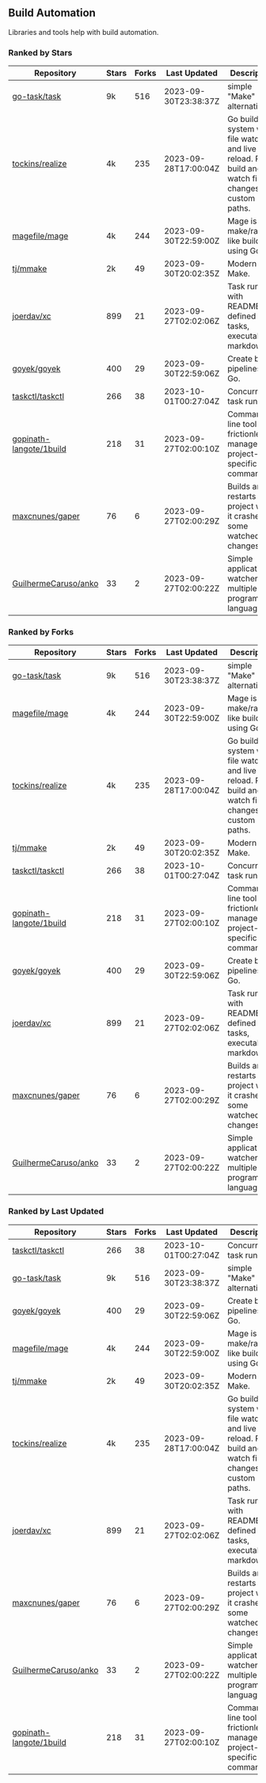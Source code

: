 ## Build Automation

Libraries and tools help with build automation.

### Ranked by Stars

| Repository | Stars | Forks | Last Updated | Description | 
|------------|-------|-------|--------------|-------------|
| [go-task/task](https://github.com/go-task/task) | 9k | 516 | 2023-09-30T23:38:37Z |  simple "Make" alternative. |
| [tockins/realize](https://github.com/tockins/realize) | 4k | 235 | 2023-09-28T17:00:04Z |  Go build a system with file watchers and live to reload. Run, build and watch file changes with custom paths. |
| [magefile/mage](https://github.com/magefile/mage) | 4k | 244 | 2023-09-30T22:59:00Z |  Mage is a make/rake-like build tool using Go. |
| [tj/mmake](https://github.com/tj/mmake) | 2k | 49 | 2023-09-30T20:02:35Z |  Modern Make. |
| [joerdav/xc](https://github.com/joerdav/xc) | 899 | 21 | 2023-09-27T02:02:06Z |  Task runner with README.md defined tasks, executable markdown. |
| [goyek/goyek](https://github.com/goyek/goyek) | 400 | 29 | 2023-09-30T22:59:06Z |  Create build pipelines in Go. |
| [taskctl/taskctl](https://github.com/taskctl/taskctl) | 266 | 38 | 2023-10-01T00:27:04Z |  Concurrent task runner. |
| [gopinath-langote/1build](https://github.com/gopinath-langote/1build) | 218 | 31 | 2023-09-27T02:00:10Z |  Command line tool to frictionlessly manage project-specific commands. |
| [maxcnunes/gaper](https://github.com/maxcnunes/gaper) | 76 | 6 | 2023-09-27T02:00:29Z |  Builds and restarts a Go project when it crashes or some watched file changes. |
| [GuilhermeCaruso/anko](https://github.com/GuilhermeCaruso/anko) | 33 | 2 | 2023-09-27T02:00:22Z |  Simple application watcher for multiple programming languages. |

### Ranked by Forks

| Repository | Stars | Forks | Last Updated | Description | 
|------------|-------|-------|--------------|-------------|
| [go-task/task](https://github.com/go-task/task) | 9k | 516 | 2023-09-30T23:38:37Z |  simple "Make" alternative. |
| [magefile/mage](https://github.com/magefile/mage) | 4k | 244 | 2023-09-30T22:59:00Z |  Mage is a make/rake-like build tool using Go. |
| [tockins/realize](https://github.com/tockins/realize) | 4k | 235 | 2023-09-28T17:00:04Z |  Go build a system with file watchers and live to reload. Run, build and watch file changes with custom paths. |
| [tj/mmake](https://github.com/tj/mmake) | 2k | 49 | 2023-09-30T20:02:35Z |  Modern Make. |
| [taskctl/taskctl](https://github.com/taskctl/taskctl) | 266 | 38 | 2023-10-01T00:27:04Z |  Concurrent task runner. |
| [gopinath-langote/1build](https://github.com/gopinath-langote/1build) | 218 | 31 | 2023-09-27T02:00:10Z |  Command line tool to frictionlessly manage project-specific commands. |
| [goyek/goyek](https://github.com/goyek/goyek) | 400 | 29 | 2023-09-30T22:59:06Z |  Create build pipelines in Go. |
| [joerdav/xc](https://github.com/joerdav/xc) | 899 | 21 | 2023-09-27T02:02:06Z |  Task runner with README.md defined tasks, executable markdown. |
| [maxcnunes/gaper](https://github.com/maxcnunes/gaper) | 76 | 6 | 2023-09-27T02:00:29Z |  Builds and restarts a Go project when it crashes or some watched file changes. |
| [GuilhermeCaruso/anko](https://github.com/GuilhermeCaruso/anko) | 33 | 2 | 2023-09-27T02:00:22Z |  Simple application watcher for multiple programming languages. |

### Ranked by Last Updated

| Repository | Stars | Forks | Last Updated | Description | 
|------------|-------|-------|--------------|-------------|
| [taskctl/taskctl](https://github.com/taskctl/taskctl) | 266 | 38 | 2023-10-01T00:27:04Z |  Concurrent task runner. |
| [go-task/task](https://github.com/go-task/task) | 9k | 516 | 2023-09-30T23:38:37Z |  simple "Make" alternative. |
| [goyek/goyek](https://github.com/goyek/goyek) | 400 | 29 | 2023-09-30T22:59:06Z |  Create build pipelines in Go. |
| [magefile/mage](https://github.com/magefile/mage) | 4k | 244 | 2023-09-30T22:59:00Z |  Mage is a make/rake-like build tool using Go. |
| [tj/mmake](https://github.com/tj/mmake) | 2k | 49 | 2023-09-30T20:02:35Z |  Modern Make. |
| [tockins/realize](https://github.com/tockins/realize) | 4k | 235 | 2023-09-28T17:00:04Z |  Go build a system with file watchers and live to reload. Run, build and watch file changes with custom paths. |
| [joerdav/xc](https://github.com/joerdav/xc) | 899 | 21 | 2023-09-27T02:02:06Z |  Task runner with README.md defined tasks, executable markdown. |
| [maxcnunes/gaper](https://github.com/maxcnunes/gaper) | 76 | 6 | 2023-09-27T02:00:29Z |  Builds and restarts a Go project when it crashes or some watched file changes. |
| [GuilhermeCaruso/anko](https://github.com/GuilhermeCaruso/anko) | 33 | 2 | 2023-09-27T02:00:22Z |  Simple application watcher for multiple programming languages. |
| [gopinath-langote/1build](https://github.com/gopinath-langote/1build) | 218 | 31 | 2023-09-27T02:00:10Z |  Command line tool to frictionlessly manage project-specific commands. |

